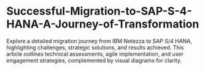 # Successful-Migration-to-SAP-S-4-HANA-A-Journey-of-Transformation
Explore a detailed migration journey from IBM Netezza to SAP S/4 HANA, highlighting challenges, strategic solutions, and results achieved. This article outlines technical assessments, agile implementation, and user engagement strategies, complemented by visual diagrams for clarity.
